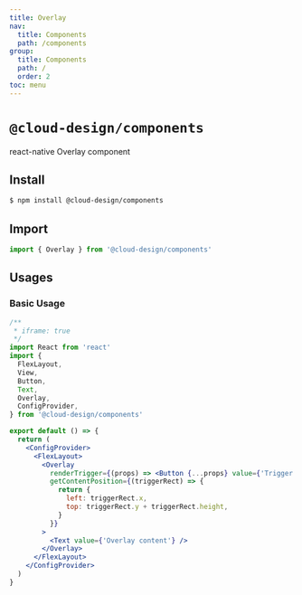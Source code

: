 ```yaml
---
title: Overlay
nav:
  title: Components
  path: /components
group:
  title: Components
  path: /
  order: 2
toc: menu
---
```


# `@cloud-design/components`

react-native Overlay component

## Install

```sh
$ npm install @cloud-design/components
```

## Import

```js
import { Overlay } from '@cloud-design/components'
```

## Usages

### Basic Usage

```jsx
/**
 * iframe: true
 */
import React from 'react'
import {
  FlexLayout,
  View,
  Button,
  Text,
  Overlay,
  ConfigProvider,
} from '@cloud-design/components'

export default () => {
  return (
    <ConfigProvider>
      <FlexLayout>
        <Overlay
          renderTrigger={(props) => <Button {...props} value={'Trigger'} />}
          getContentPosition={(triggerRect) => {
            return {
              left: triggerRect.x,
              top: triggerRect.y + triggerRect.height,
            }
          }}
        >
          <Text value={'Overlay content'} />
        </Overlay>
      </FlexLayout>
    </ConfigProvider>
  )
}
```
